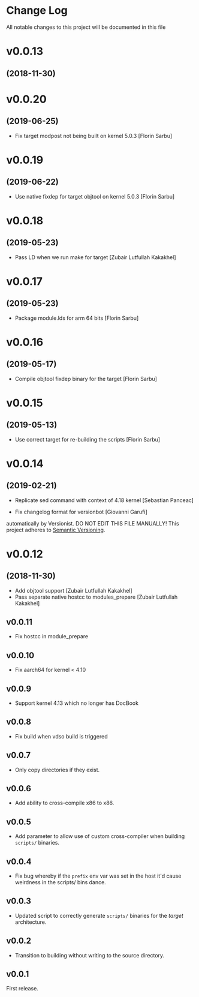 # Change Log

All notable changes to this project will be documented in this file

# v0.0.13
## (2018-11-30)

# v0.0.20
## (2019-06-25)

* Fix target modpost not being built on kernel 5.0.3 [Florin Sarbu]

# v0.0.19
## (2019-06-22)

* Use native fixdep for target objtool on kernel 5.0.3 [Florin Sarbu]

# v0.0.18
## (2019-05-23)

* Pass LD when we run make for target [Zubair Lutfullah Kakakhel]

# v0.0.17
## (2019-05-23)

* Package module.lds for arm 64 bits [Florin Sarbu]

# v0.0.16
## (2019-05-17)

* Compile objtool fixdep binary for the target [Florin Sarbu]

# v0.0.15
## (2019-05-13)

* Use correct target for re-building the scripts [Florin Sarbu]

# v0.0.14
## (2019-02-21)

* Replicate sed command with context of 4.18 kernel [Sebastian Panceac]

* Fix changelog format for versionbot [Giovanni Garufi]

automatically by Versionist. DO NOT EDIT THIS FILE MANUALLY!
This project adheres to [Semantic Versioning](http://semver.org/).

# v0.0.12
## (2018-11-30)

* Add objtool support [Zubair Lutfullah Kakakhel]
* Pass separate native hostcc to modules_prepare [Zubair Lutfullah Kakakhel]

## v0.0.11

* Fix hostcc in module_prepare

## v0.0.10

* Fix aarch64 for kernel < 4.10

## v0.0.9

* Support kernel 4.13 which no longer has DocBook

## v0.0.8

* Fix build when vdso build is triggered

## v0.0.7

* Only copy directories if they exist.

## v0.0.6

* Add ability to cross-compile x86 to x86.

## v0.0.5

* Add parameter to allow use of custom cross-compiler when building `scripts/`
  binaries.

## v0.0.4

* Fix bug whereby if the `prefix` env var was set in the host it'd cause
  weirdness in the scripts/ bins dance.

## v0.0.3

* Updated script to correctly generate `scripts/` binaries for the _target_
  architecture.

## v0.0.2

* Transition to building without writing to the source directory.

## v0.0.1

First release.

